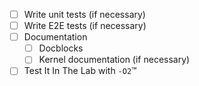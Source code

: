 - [ ] Write unit tests (if necessary)
- [ ] Write E2E tests (if necessary)
- [ ] Documentation
  - [ ] Docblocks
  - [ ] Kernel documentation (if necessary)
- [ ] Test It In The Lab with `-O2`™
